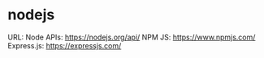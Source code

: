 # nodejs

URL: 
Node APIs: https://nodejs.org/api/
NPM JS: https://www.npmjs.com/
Express.js: https://expressjs.com/